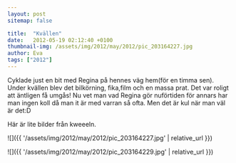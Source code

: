 ```yaml
---
layout: post
sitemap: false

title:  "Kvällen"
date:   2012-05-19 02:12:40 +0100
thumbnail-img: /assets/img/2012/may/2012/pic_203164227.jpg
author: Eva
tags: ["2012"]
---
```


Cyklade just en bit med Regina på hennes väg hem(för en timma sen). Under kvällen blev det bilkörning, fika,film och en massa prat. Det var roligt att äntligen få umgås! Nu vet man vad Regina gör nuförtiden för annars har man ingen koll då man it är med varran så ofta. Men det är kul när man väl är det:D 

Här är lite bilder från kweeeln.

![]({{ '/assets/img/2012/may/2012/pic_203164227.jpg'  | relative_url }})

![]({{ '/assets/img/2012/may/2012/pic_203164229.jpg'  | relative_url }})

